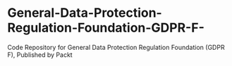# General-Data-Protection-Regulation-Foundation-GDPR-F-
Code Repository for General Data Protection Regulation Foundation (GDPR F), Published by Packt
